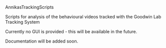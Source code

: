 AnnikasTrackingScripts

Scripts for analysis of the behavioural videos tracked with the Goodwin Lab Tracking System

Currently no GUI is provided - this will be available in the future.

Documentation will be added soon.
